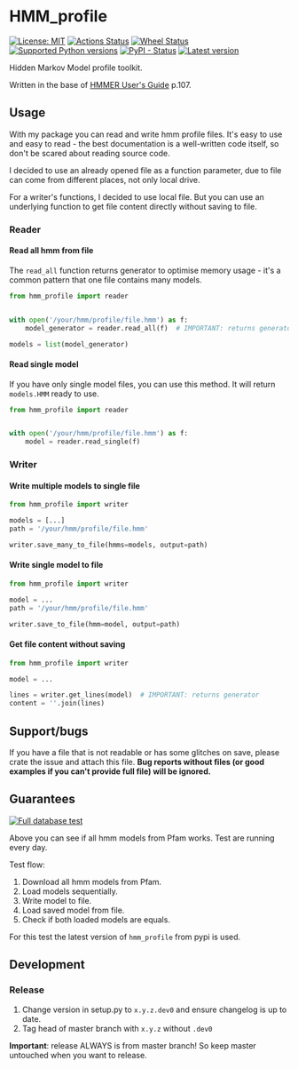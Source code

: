 # HMM_profile

[![License: MIT](https://img.shields.io/badge/License-MIT-green.svg)](./LICENSE)
[![Actions Status](https://github.com/Behoston/hmm_profile/workflows/Test/badge.svg)](https://github.com/Behoston/hmm_profile/actions?query=workflow%3ATest)
[![Wheel Status](https://img.shields.io/pypi/wheel/hmm-profile)](https://pypi.python.org/pypi/hmm-profile/)
[![Supported Python versions](https://img.shields.io/pypi/pyversions/hmm-profile)](https://pypi.python.org/pypi/hmm-profile/)
[![PyPI - Status](https://img.shields.io/pypi/status/hmm-profile)](https://pypi.python.org/pypi/hmm-profile/)
[![Latest version](https://img.shields.io/pypi/v/hmm-profile)](https://pypi.python.org/pypi/hmm-profile/)

Hidden Markov Model profile toolkit. 

Written in the base of [HMMER User's Guide](http://eddylab.org/software/hmmer3/3.1b2/Userguide.pdf) p.107.


## Usage

With my package you can read and write hmm profile files.
It's easy to use and easy to read - the best documentation is a well-written code itself,
so don't be scared about reading source code.

I decided to use an already opened file as a function parameter,
due to file can come from different places, not only local drive.

For a writer's functions, I decided to use local file.
But you can use an underlying function to get file content directly without saving to file.

### Reader

#### Read all hmm from file

The `read_all` function returns generator to optimise memory usage - 
it's a common pattern that one file contains many models.


```python
from hmm_profile import reader


with open('/your/hmm/profile/file.hmm') as f:
    model_generator = reader.read_all(f)  # IMPORTANT: returns generator

models = list(model_generator)

```

#### Read single model

If you have only single model files, you can use this method. It will return `models.HMM` ready to use.

```python
from hmm_profile import reader


with open('/your/hmm/profile/file.hmm') as f:
    model = reader.read_single(f) 

```

### Writer

#### Write multiple models to single file 

```python
from hmm_profile import writer

models = [...]
path = '/your/hmm/profile/file.hmm'

writer.save_many_to_file(hmms=models, output=path)
```

#### Write single model to file

```python
from hmm_profile import writer

model = ...
path = '/your/hmm/profile/file.hmm'

writer.save_to_file(hmm=model, output=path)
```

#### Get file content without saving

```python
from hmm_profile import writer

model = ...

lines = writer.get_lines(model)  # IMPORTANT: returns generator
content = ''.join(lines)
```

## Support/bugs

If you have a file that is not readable or has some glitches on save, please crate the issue and attach this file.
**Bug reports without files (or good examples if you can't provide full file) will be ignored.**

## Guarantees

[![Full database test](https://github.com/Behoston/hmm_profile/workflows/Full%20database%20test/badge.svg)](https://github.com/Behoston/hmm_profile/actions?query=workflow%3A%22Full+database+test%22)

Above you can see if all hmm models from Pfam works. Test are running every day. 

Test flow:

1. Download all hmm models from Pfam.
2. Load models sequentially.
3. Write model to file.
4. Load saved model from file.
5. Check if both loaded models are equals.

For this test the latest version of `hmm_profile` from pypi is used. 

## Development

### Release

1. Change version in setup.py to `x.y.z.dev0` and ensure changelog is up to date.
2. Tag head of master branch with `x.y.z` without `.dev0`

**Important**: release ALWAYS is from master branch! So keep master untouched when you want to release.

